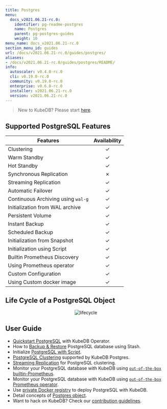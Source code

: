 ```yaml
---
title: Postgres
menu:
  docs_v2021.06.21-rc.0:
    identifier: pg-readme-postgres
    name: Postgres
    parent: pg-postgres-guides
    weight: 10
menu_name: docs_v2021.06.21-rc.0
section_menu_id: guides
url: /docs/v2021.06.21-rc.0/guides/postgres/
aliases:
- /docs/v2021.06.21-rc.0/guides/postgres/README/
info:
  autoscaler: v0.4.0-rc.0
  cli: v0.19.0-rc.0
  community: v0.19.0-rc.0
  enterprise: v0.6.0-rc.0
  installer: v2021.06.21-rc.0
  version: v2021.06.21-rc.0
---
```


> New to KubeDB? Please start [here](/docs/v2021.06.21-rc.0/README).

## Supported PostgreSQL Features

| Features                           | Availability |
| ---------------------------------- | :----------: |
| Clustering                         |   &#10003;   |
| Warm Standby                       |   &#10003;   |
| Hot Standby                        |   &#10003;   |
| Synchronous Replication            |   &#10007;   |
| Streaming Replication              |   &#10003;   |
| Automatic Failover                 |   &#10003;   |
| Continuous Archiving using `wal-g` |   &#10003;   |
| Initialization from WAL archive    |   &#10003;   |
| Persistent Volume                  |   &#10003;   |
| Instant Backup                     |   &#10003;   |
| Scheduled Backup                   |   &#10003;   |
| Initialization from Snapshot       |   &#10003;   |
| Initialization using Script        |   &#10003;   |
| Builtin Prometheus Discovery       |   &#10003;   |
| Using Prometheus operator          |   &#10003;   |
| Custom Configuration               |   &#10003;   |
| Using Custom docker image          |   &#10003;   |

## Life Cycle of a PostgreSQL Object

<p align="center">
  <img alt="lifecycle"  src="/docs/v2021.06.21-rc.0/images/postgres/lifecycle.png">
</p>

## User Guide

- [Quickstart PostgreSQL](/docs/v2021.06.21-rc.0/guides/postgres/quickstart/quickstart) with KubeDB Operator.
- How to [Backup & Restore](/docs/v2021.06.21-rc.0/guides/postgres/backup/overview/) PostgreSQL database using Stash.
- Initialize [PostgreSQL with Script](/docs/v2021.06.21-rc.0/guides/postgres/initialization/script_source).
- [PostgreSQL Clustering](/docs/v2021.06.21-rc.0/guides/postgres/clustering/ha_cluster) supported by KubeDB Postgres.
- [Streaming Replication](/docs/v2021.06.21-rc.0/guides/postgres/clustering/streaming_replication) for PostgreSQL clustering.
- Monitor your PostgreSQL database with KubeDB using [`out-of-the-box` builtin-Prometheus](/docs/v2021.06.21-rc.0/guides/postgres/monitoring/using-builtin-prometheus).
- Monitor your PostgreSQL database with KubeDB using [`out-of-the-box` Prometheus operator](/docs/v2021.06.21-rc.0/guides/postgres/monitoring/using-prometheus-operator).
- Use [private Docker registry](/docs/v2021.06.21-rc.0/guides/postgres/private-registry/using-private-registry) to deploy PostgreSQL with KubeDB.
- Detail concepts of [Postgres object](/docs/v2021.06.21-rc.0/guides/postgres/concepts/postgres).
- Want to hack on KubeDB? Check our [contribution guidelines](/docs/v2021.06.21-rc.0/CONTRIBUTING).
